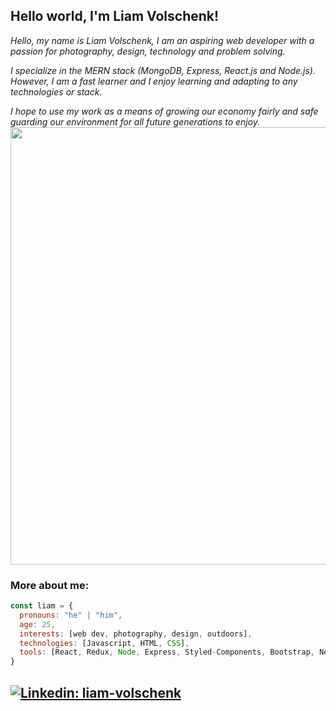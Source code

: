 <h2> Hello world, I'm Liam Volschenk! </h2>
<p><em>Hello, my name is Liam Volschenk, I am an aspiring web developer with a passion for photography, design, technology and problem solving.

I specialize in the MERN stack (MongoDB, Express, React.js and Node.js). However, I am a fast learner and I enjoy learning and adapting to any technologies or stack.

I hope to use my work as a means of growing our economy fairly and safe guarding our environment for all future generations to enjoy. 
<img src="https://cdn.dribbble.com/users/1201592/screenshots/9078494/media/422a760a51cef7de2fa3db9daf697853.gif" width="700" align="center">  
</em></p>

### More about me:  

```javascript
const liam = {
  pronouns: "he" | "him",
  age: 25,
  interests: [web dev, photography, design, outdoors],
  technologies: [Javascript, HTML, CSS],
  tools: [React, Redux, Node, Express, Styled-Components, Bootstrap, Next, MongoDB],
}
```




[![Linkedin: liam-volschenk](https://img.shields.io/badge/-Linkedin-blue?style=flat-square&logo=Linkedin&logoColor=white&link=https://www.linkedin.com/in/liam-volschenk-a72538116/)](https://www.linkedin.com/in/liam-volschenk-a72538116/)
---
